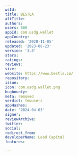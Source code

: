 ```yaml
---
wsId: 
title: BESTLA
altTitle: 
authors: 
users: 500
appId: com.usdg.wallet
appCountry: 
released: '2020-11-05'
updated: '2023-08-23'
version: '3.8'
stars: 
ratings: 
reviews: 
size: 
website: https://www.bestla.io/
repository: 
issue: 
icon: com.usdg.wallet.png
bugbounty: 
meta: removed
verdict: fewusers
appHashes: 
date: '2024-04-03'
signer: 
reviewArchive: 
twitter: 
social: 
redirect_from: 
developerName: Lead Capital
features: 

---
```


